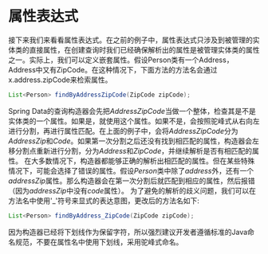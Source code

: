 # 属性表达式
接下来我们来看看属性表达式。在之前的例子中，属性表达式只涉及到被管理的实体类的直接属性，在创建查询时我们已经确保解析出的属性是被管理实体类的属性之一。实际上，我们可以定义嵌套属性。假设Person类有一个Address，Address中又有ZipCode。在这种情况下，下面方法的方法名会通过x.address.zipCode来检索属性。

```java
List<Person> findByAddressZipCode(ZipCode zipCode);
```
Spring Data的查询构造器会先把*AddressZipCode*当做一个整体，检查其是不是实体类的一个属性。如果是，就使用这个属性。如果不是，会按照驼峰式从右向左进行分割，再进行属性匹配。在上面的例子中，会将*AddressZipCode*分为*AddressZip*和*Code*。如果第一次分割之后还没有找到相匹配的属性，构造器会左移分割点重新进行分割，分为*Address*和*ZipCode*，并继续解析是否有相匹配的属性。
在大多数情况下，构造器都能够正确的解析出相匹配的属性。但在某些特殊情况下，可能会选择了错误的属性。假设*Person*类中除了*address*外，还有一个*addressZip*属性。那么构造器会在第一次分割后就匹配到相应的属性，然后报错（因为*addressZip*中没有*code*属性）。
为了避免的解析的歧义问题，我们可以在方法名中使用'_'符号来显式的表达意图，更改后的方法名如下:
```java
List<Person> findByAddress_ZipCode(ZipCode zipCode);
```
因为构造器已经将下划线作为保留字符，所以强烈建议开发者遵循标准的Java命名规范，不要在属性名中使用下划线，采用驼峰式命名。

